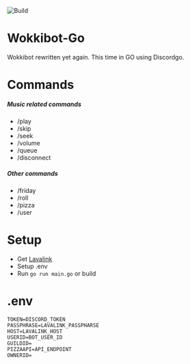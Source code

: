 ![Build](https://github.com/wokkipannu/Wokkibot-Go/actions/workflows/build.yml/badge.svg)

# Wokkibot-Go
Wokkibot rewritten yet again. This time in GO using Discordgo.

# Commands
##### Music related commands
* /play
* /skip
* /seek
* /volume
* /queue
* /disconnect
##### Other commands
* /friday
* /roll
* /pizza
* /user
# Setup
* Get [Lavalink](https://github.com/freyacodes/Lavalink)
* Setup .env
* Run `go run main.go` or build

# .env
```
TOKEN=DISCORD_TOKEN
PASSPHRASE=LAVALINK_PASSPHARSE
HOST=LAVALINK_HOST
USERID=BOT_USER_ID
GUILDID=
PIZZAAPI=API_ENDPOINT
OWNERID=
```